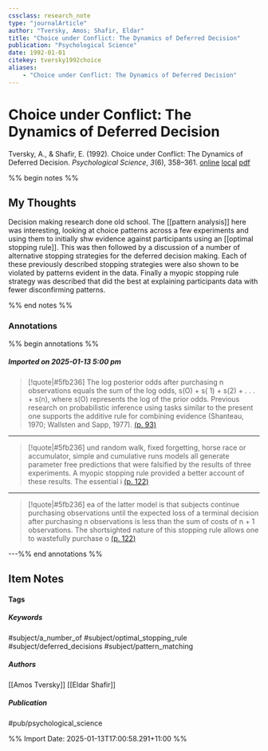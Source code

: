 ```yaml
---
cssclass: research_note
type: "journalArticle"
author: "Tversky, Amos; Shafir, Eldar"
title: "Choice under Conflict: The Dynamics of Deferred Decision"
publication: "Psychological Science"
date: 1992-01-01
citekey: tversky1992choice
aliases: 
    - "Choice under Conflict: The Dynamics of Deferred Decision"
---
```


# Choice under Conflict: The Dynamics of Deferred Decision

Tversky, A., & Shafir, E. (1992). Choice under Conflict: The Dynamics of Deferred Decision. _Psychological Science_, _3_(6), 358–361.
[online](http://zotero.org/users/7162438/items/BDI3GSGK) [local](zotero://select/library/items/BDI3GSGK) [pdf](file:///home/gjc216/Zotero/storage/GI2KJBFH/Tversky%20and%20Shafir%20-%201992%20-%20Choice%20under%20Conflict%20The%20Dynamics%20of%20Deferred%20De.pdf)
 

 
%% begin notes %%

## My Thoughts

Decision making research done old school. The [[pattern analysis]] here was interesting, looking at choice patterns across a few experiments and using them to initially shw evidence against participants using an [[optimal stopping rule]]. This was then followed by a discussion of a number of alternative stopping strategies for the deferred decision making. Each of these previously described stopping strategies were also shown to be violated by patterns evident in the data. Finally a myopic stopping rule strategy was described that did the best at explaining participants data with fewer disconfirming patterns.

%% end notes %%

### Annotations

%% begin annotations %%

##### Imported on 2025-01-13 5:00 pm
>[!quote|#5fb236]
>The log posterior odds after purchasing n observations equals the sum of the log odds, s(O) + s( 1) + s(2) + . . . + s(n), where s(O) represents the log of the prior odds. Previous research on probabilistic inference using tasks similar to the present one supports the additive rule for combining evidence (Shanteau, 1970; Wallsten and Sapp, 1977). [(p. 93)](zotero://open-pdf/library/items/GI2KJBFH?page=93&annotation=5I6SNCQE)

---
>[!quote|#5fb236]
>und random walk, fixed forgetting, horse race or accumulator, simple and cumulative runs models all generate parameter free predictions that were falsified by the results of three experiments. A myopic stopping rule provided a better account of these results. The essential i [(p. 122)](zotero://open-pdf/library/items/GI2KJBFH?page=122&annotation=78EVWXBH)

---
>[!quote|#5fb236]
>ea of the latter model is that subjects continue purchasing observations until the expected loss of a terminal decision after purchasing n observations is less than the sum of costs of n + 1 observations. The shortsighted nature of this stopping rule allows one to wastefully purchase o [(p. 122)](zotero://open-pdf/library/items/GI2KJBFH?page=122&annotation=AYDCRF4M)

---%% end annotations %%

## Item Notes

#### Tags

##### Keywords

#subject/a_number_of #subject/optimal_stopping_rule #subject/deferred_decisions #subject/pattern_matching

##### Authors

[[Amos Tversky]] [[Eldar Shafir]]

##### Publication

#pub/psychological_science


%% Import Date: 2025-01-13T17:00:58.291+11:00 %%
